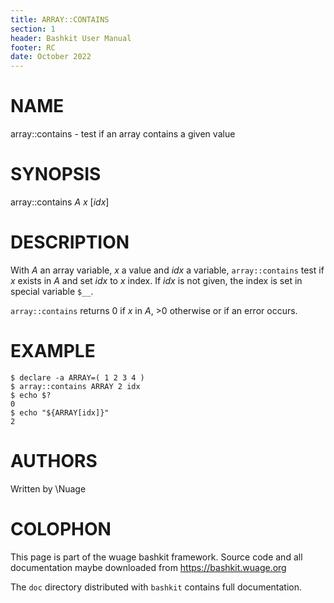 ```yaml
---
title: ARRAY::CONTAINS
section: 1
header: Bashkit User Manual
footer: RC
date: October 2022
---
```


# NAME

array::contains - test if an array contains a given value

# SYNOPSIS

array::contains *A* *x* [*idx*]

# DESCRIPTION

With *A* an array variable, *x* a value and *idx* a variable, `array::contains`
test if *x* exists in *A* and set *idx* to *x* index. If *idx* is not given,
the index is set in special variable `$__`.

`array::contains` returns 0 if *x* in *A*, >0 otherwise or if an error occurs.

# EXAMPLE

    $ declare -a ARRAY=( 1 2 3 4 )
    $ array::contains ARRAY 2 idx
    $ echo $?
    0
    $ echo "${ARRAY[idx]}"
    2

# AUTHORS
Written by \\Nuage

# COLOPHON
This page is part of the wuage bashkit framework. Source code and all
documentation maybe downloaded from <https://bashkit.wuage.org>

The `doc` directory distributed with `bashkit` contains full documentation.
